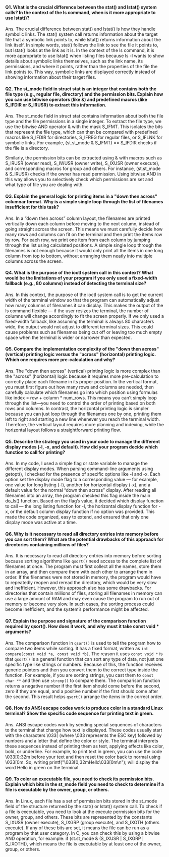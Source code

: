 
#### Q1. What is the crucial difference between the stat() and lstat() system calls? In the context of the ls command, when is it more appropriate to use lstat()?

Ans. The crucial difference between stat() and lstat() is how they handle symbolic links. The stat() system call returns information about the target file that a symbolic link points to, while lstat() returns information about the link itself. In simple words, stat() follows the link to see the file it points to, but lstat() looks at the link as it is. In the context of the ls command, it is more appropriate to use lstat() when listing files because ls -l wants to show details about symbolic links themselves, such as the link name, its permissions, and where it points, rather than the properties of the file the link points to. This way, symbolic links are displayed correctly instead of showing information about their target files.
#### Q2. The st_mode field in struct stat is an integer that contains both the file type (e.g., regular file, directory) and the permission bits. Explain how you can use bitwise operators (like &) and predefined macros (like S_IFDIR or S_IRUSR) to extract this information.

Ans. The st_mode field in struct stat contains information about both the file type and the file permissions in a single integer. To extract the file type, we use the bitwise AND operator & with the mask S_IFMT. This isolates the bits that represent the file type, which can then be compared with predefined macros like S_IFDIR for directories, S_IFREG for regular files, or S_IFLNK for symbolic links. For example, (st.st_mode & S_IFMT) == S_IFDIR checks if the file is a directory.  

Similarly, the permission bits can be extracted using & with macros such as S_IRUSR (owner read), S_IWUSR (owner write), S_IXUSR (owner execute), and corresponding macros for group and others. For instance, (st.st_mode & S_IRUSR) checks if the owner has read permission. Using bitwise AND in this way allows you to selectively check which permissions are set and what type of file you are dealing with.

#### Q3. Explain the general logic for printing items in a "down then across" columnar format. Why is a simple single loop through the list of filenames insufficient for this task?

Ans. In a “down then across” column layout, the filenames are printed vertically down each column before moving to the next column, instead of going straight across the screen. This means we must carefully decide how many rows and columns can fit on the terminal and then print the items row by row. For each row, we print one item from each column by jumping through the list using calculated positions. A simple single loop through the filenames is not enough because it would only print all the items in one long column from top to bottom, without arranging them neatly into multiple columns across the screen.


#### Q4. What is the purpose of the ioctl system call in this context? What would be the limitations of your program if you only used a fixed-width fallback (e.g., 80 columns) instead of detecting the terminal size?

Ans. In this context, the purpose of the ioctl system call is to get the current width of the terminal window so that the program can automatically adjust how many columns of filenames it can display. This makes the output of the ls command flexible — if the user resizes the terminal, the number of columns will change accordingly to fit the screen properly. If we only used a fixed-width fallback, like assuming the terminal is always 80 characters wide, the output would not adjust to different terminal sizes. This could cause problems such as filenames being cut off or leaving too much empty space when the terminal is wider or narrower than expected.

#### Q5. Compare the implementation complexity of the "down then across" (vertical) printing logic versus the "across" (horizontal) printing logic. Which one requires more pre-calculation and why?

Ans. The "down then across" (vertical) printing logic is more complex than the "across" (horizontal) logic because it requires more pre-calculation to correctly place each filename in its proper position. In the vertical format, you must first figure out how many rows and columns are needed, then carefully calculate which filenames go into which position using formulas like index = row + column * num_rows. This means you can’t simply loop through the list—you need to control the order of printing based on both rows and columns. In contrast, the horizontal printing logic is simpler because you can just loop through the filenames one by one, printing them left to right and starting a new line whenever you reach the terminal width. Therefore, the vertical layout requires more planning and indexing, while the horizontal layout follows a straightforward printing flow.


#### Q5. Describe the strategy you used in your code to manage the different display modes (-l, -x, and default). How did your program decide which function to call for printing?  

Ans. In my code, I used a simple flag or state variable to manage the different display modes. When parsing command-line arguments using getopt(), I checked for the presence of specific options like -l and -x. Each option set the display mode flag to a corresponding value — for example, one value for long listing (-l), another for horizontal display (-x), and a default value for the normal “down then across” display. After reading all filenames into an array, the program checked this flag inside the main do_ls() function. Based on the flag’s value, it decided which display function to call — the long listing function for -l, the horizontal display function for -x, or the default column display function if no option was provided. This made the code organized, easy to extend, and ensured that only one display mode was active at a time.

#### Q6. Why is it necessary to read all directory entries into memory before you can sort them? What are the potential drawbacks of this approach for directories containing millions of files?

Ans. It is necessary to read all directory entries into memory before sorting because sorting algorithms like `qsort()` need access to the complete list of filenames at once. The program must first collect all the names, store them in an array, and then compare them with each other to arrange them in order. If the filenames were not stored in memory, the program would have to repeatedly reopen and reread the directory, which would be very slow and inefficient. However, this approach also has some drawbacks. For directories that contain millions of files, storing all filenames in memory can use a large amount of RAM and may even cause the program to run out of memory or become very slow. In such cases, the sorting process could become inefficient, and the system’s performance might be affected.


#### Q7. Explain the purpose and signature of the comparison function required by qsort(). How does it work, and why must it take const void * arguments?

Ans. The comparison function in `qsort()` is used to tell the program how to compare two items while sorting. It has a fixed format, written as `int compare(const void *a, const void *b)`. The reason it uses `const void *` is that `qsort()` is a general function that can sort any type of data, not just one specific type like strings or numbers. Because of this, the function receives generic pointers and then you convert them to the correct type inside the function. For example, if you are sorting strings, you cast them to `const char **` and then use `strcmp()` to compare them. The comparison function returns a negative number if the first item should come before the second, zero if they are equal, and a positive number if the first should come after the second. This result helps `qsort()` arrange the items in the correct order.

#### Q8. How do ANSI escape codes work to produce color in a standard Linux terminal? Show the specific code sequence for printing text in green.

Ans. ANSI escape codes work by sending special sequences of characters to the terminal that change how text is displayed. These codes usually start with the characters \033[ (where \033 represents the ESC key) followed by numbers and a letter that define the color or style. The terminal interprets these sequences instead of printing them as text, applying effects like color, bold, or underline. For example, to print text in green, you can use the code \033[0;32m before your text and then reset the color back to normal using \033[0m. So, writing printf("\033[0;32mHello\033[0m\n"); will display the word Hello in green on the terminal.

#### Q9. To color an executable file, you need to check its permission bits. Explain which bits in the st_mode field you need to check to determine if a file is executable by the owner, group, or others.

Ans. In Linux, each file has a set of permission bits stored in the st_mode field of the structure returned by the stat() or lstat() system call. To check if a file is executable, you need to look at the execute permission bits for the owner, group, and others. These bits are represented by the constants S_IXUSR (owner execute), S_IXGRP (group execute), and S_IXOTH (others execute). If any of these bits are set, it means the file can be run as a program by that user category. In C, you can check this by using a bitwise AND operation, for example:
if (st.st_mode & (S_IXUSR | S_IXGRP | S_IXOTH)), which means the file is executable by at least one of the owner, group, or others.
